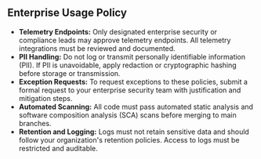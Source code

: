 <!-- Please rewrite the repository's README to be clear and structured. Include these sections:
- Project title and one-line summary
- Overview (what it does)
- Quickstart (installation and a one-line run example)
- Usage (what main.py does and example output)
- Development (how to run locally, dev commands)
- Testing (how to run tests; if none, say how to add tests)
- Contributing (brief pointer to CONTRIBUTING.md)
- Enterprise Compliance Notes (data handling, telemetry, how to disable telemetry)
Keep it concise, use markdown headings, and give a short code example for running the app. -->


<!-- Add an "Enterprise Usage Policy" section for this README describing:
- who can approve telemetry endpoints
- how to handle PII (redaction/hashing)
- how to request exceptions
- required automated scanning (static analysis, SCA)
- retention and logging rules
Format as a short policy for developers. -->


## Enterprise Usage Policy

- **Telemetry Endpoints:** Only designated enterprise security or compliance leads may approve telemetry endpoints. All telemetry integrations must be reviewed and documented.
- **PII Handling:** Do not log or transmit personally identifiable information (PII). If PII is unavoidable, apply redaction or cryptographic hashing before storage or transmission.
- **Exception Requests:** To request exceptions to these policies, submit a formal request to your enterprise security team with justification and mitigation steps.
- **Automated Scanning:** All code must pass automated static analysis and software composition analysis (SCA) scans before merging to main branches.
- **Retention and Logging:** Logs must not retain sensitive data and should follow your organization's retention policies. Access to logs must be restricted and auditable.

